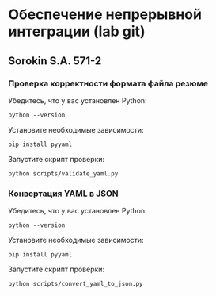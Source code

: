 # Обеспечение непрерывной интеграции (lab git)
## Sorokin S.A. 571-2 
### Проверка корректности формата файла резюме
Убедитесь, что у вас установлен Python:
```shell
python --version
```
Установите необходимые зависимости:
```shell
pip install pyyaml
```
Запустите скрипт проверки:
```shell
python scripts/validate_yaml.py
```

### Конвертация YAML в JSON
Убедитесь, что у вас установлен Python:
```shell
python --version
```
Установите необходимые зависимости:
```shell
pip install pyyaml
```
Запустите скрипт проверки:
```shell
python scripts/convert_yaml_to_json.py
```
